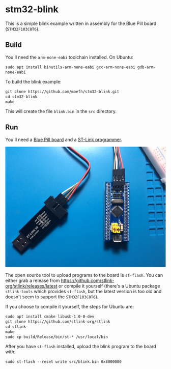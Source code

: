 # stm32-blink

This is a simple blink example written in assembly for the Blue Pill board (`STM32F103C8T6`).

## Build

You'll need the `arm-none-eabi` toolchain installed. On Ubuntu:

    sudo apt install binutils-arm-none-eabi gcc-arm-none-eabi gdb-arm-none-eabi

To build the blink example:

    git clone https://github.com/moefh/stm32-blink.git
    cd stm32-blink
    make

This will create the file `blink.bin` in the `src` directory.

## Run

You'll need a [Blue Pill board](https://stm32-base.org/boards/STM32F103C8T6-Blue-Pill.html) and a [ST-Link programmer](https://stm32-base.org/boards/Debugger-STM32F101C8T6-STLINKV2).

![Blue Pill board and ST-Link programmer](photo.jpg)

The open source tool to upload programs to the board is `st-flash`. You can either
grab a release from https://github.com/stlink-org/stlink/releases/latest or compile
it yourself (there's a Ubuntu package `stlink-tools` which provides `st-flash`, but
the latest version is too old and doesn't seem to support the `STM32F103C8T6`).

If you choose to compile it yourself, the steps for Ubuntu are:

    sudo apt install cmake libusb-1.0-0-dev
    git clone https://github.com/stlink-org/stlink
    cd stlink
    make
    sudo cp build/Release/bin/st-* /usr/local/bin

After you have `st-flash` installed, upload the blink program to the board with:

    sudo st-flash --reset write src/blink.bin 0x8000000
